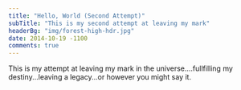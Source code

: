 ```yaml
---
title: "Hello, World (Second Attempt)"
subTitle: "This is my second attempt at leaving my mark"
headerBg: "img/forest-high-hdr.jpg"
date: 2014-10-19 -1100
comments: true
---
```


This is my attempt at leaving my mark in the universe....fullfilling my destiny...leaving a legacy...or however you might say it.